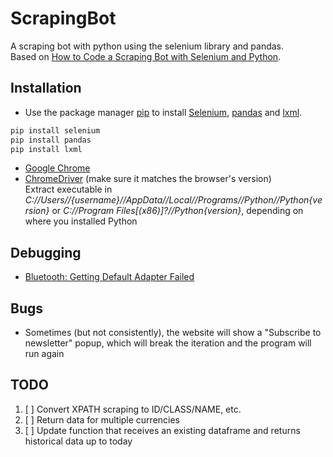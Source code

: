 # ScrapingBot

A scraping bot with python using the selenium library and pandas.</br>
Based on [How to Code a Scraping Bot with Selenium and Python](https://www.freecodecamp.org/news/how-to-code-a-scraping-bot-with-selenium-and-python/).

## Installation

- Use the package manager [pip](https://pip.pypa.io/en/stable/) to install [Selenium](https://www.selenium.dev/), [pandas](https://pandas.pydata.org/pandas-docs/stable/index.html#) and [lxml](https://lxml.de/index.html).

```cmd
pip install selenium
pip install pandas
pip install lxml
```

- [Google Chrome](https://www.google.com/chrome/)
- [ChromeDriver](https://chromedriver.chromium.org/downloads) (make sure it matches the browser's version)</br>
  Extract executable in _C://Users//{username}//AppData//Local//Programs//Python//Python{version}_ or _C://Program Files[(x86)]?//Python{version}_, depending on where you installed Python

## Debugging

- [Bluetooth: Getting Default Adapter Failed](https://stackoverflow.com/questions/61561112/how-to-solve-getting-default-adapter-failed-error-when-launching-chrome-and-tr)

## Bugs

- Sometimes (but not consistently), the website will show a "Subscribe to newsletter" popup, which will break the iteration and the program will run again

## TODO

1. [ ] Convert XPATH scraping to ID/CLASS/NAME, etc.
2. [ ] Return data for multiple currencies
3. [ ] Update function that receives an existing dataframe and returns historical data up to today

